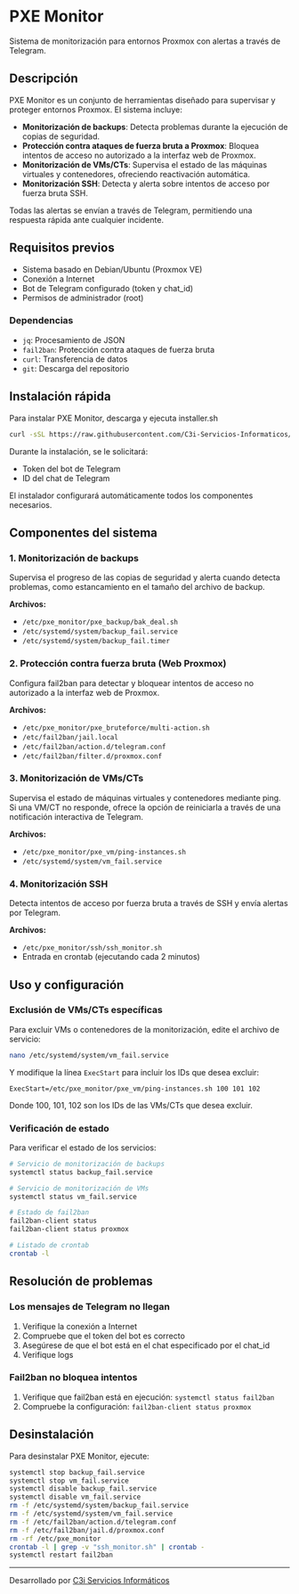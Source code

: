 # PXE Monitor

Sistema de monitorización para entornos Proxmox con alertas a través de Telegram.

## Descripción

PXE Monitor es un conjunto de herramientas diseñado para supervisar y proteger entornos Proxmox. El sistema incluye:

- **Monitorización de backups**: Detecta problemas durante la ejecución de copias de seguridad.
- **Protección contra ataques de fuerza bruta a Proxmox**: Bloquea intentos de acceso no autorizado a la interfaz web de Proxmox.
- **Monitorización de VMs/CTs**: Supervisa el estado de las máquinas virtuales y contenedores, ofreciendo reactivación automática.
- **Monitorización SSH**: Detecta y alerta sobre intentos de acceso por fuerza bruta SSH.

Todas las alertas se envían a través de Telegram, permitiendo una respuesta rápida ante cualquier incidente.

## Requisitos previos

- Sistema basado en Debian/Ubuntu (Proxmox VE)
- Conexión a Internet
- Bot de Telegram configurado (token y chat_id)
- Permisos de administrador (root)

### Dependencias

- `jq`: Procesamiento de JSON
- `fail2ban`: Protección contra ataques de fuerza bruta
- `curl`: Transferencia de datos
- `git`: Descarga del repositorio

## Instalación rápida

Para instalar PXE Monitor, descarga y ejecuta installer.sh

```bash
curl -sSL https://raw.githubusercontent.com/C3i-Servicios-Informaticos/pxe_monitor/main/installer.sh -o installer.sh && chmod +x installer.sh && ./installer.sh
```

Durante la instalación, se le solicitará:
- Token del bot de Telegram
- ID del chat de Telegram

El instalador configurará automáticamente todos los componentes necesarios.

## Componentes del sistema

### 1. Monitorización de backups

Supervisa el progreso de las copias de seguridad y alerta cuando detecta problemas, como estancamiento en el tamaño del archivo de backup.

**Archivos:**
- `/etc/pxe_monitor/pxe_backup/bak_deal.sh`
- `/etc/systemd/system/backup_fail.service`
- `/etc/systemd/system/backup_fail.timer`

### 2. Protección contra fuerza bruta (Web Proxmox)

Configura fail2ban para detectar y bloquear intentos de acceso no autorizado a la interfaz web de Proxmox.

**Archivos:**
- `/etc/pxe_monitor/pxe_bruteforce/multi-action.sh`
- `/etc/fail2ban/jail.local`
- `/etc/fail2ban/action.d/telegram.conf`
- `/etc/fail2ban/filter.d/proxmox.conf`

### 3. Monitorización de VMs/CTs

Supervisa el estado de máquinas virtuales y contenedores mediante ping. Si una VM/CT no responde, ofrece la opción de reiniciarla a través de una notificación interactiva de Telegram.

**Archivos:**
- `/etc/pxe_monitor/pxe_vm/ping-instances.sh`
- `/etc/systemd/system/vm_fail.service`

### 4. Monitorización SSH

Detecta intentos de acceso por fuerza bruta a través de SSH y envía alertas por Telegram.

**Archivos:**
- `/etc/pxe_monitor/ssh/ssh_monitor.sh`
- Entrada en crontab (ejecutando cada 2 minutos)

## Uso y configuración

### Exclusión de VMs/CTs específicas

Para excluir VMs o contenedores de la monitorización, edite el archivo de servicio:

```bash
nano /etc/systemd/system/vm_fail.service
```

Y modifique la línea `ExecStart` para incluir los IDs que desea excluir:

```
ExecStart=/etc/pxe_monitor/pxe_vm/ping-instances.sh 100 101 102
```

Donde 100, 101, 102 son los IDs de las VMs/CTs que desea excluir.

### Verificación de estado

Para verificar el estado de los servicios:

```bash
# Servicio de monitorización de backups
systemctl status backup_fail.service

# Servicio de monitorización de VMs
systemctl status vm_fail.service

# Estado de fail2ban
fail2ban-client status
fail2ban-client status proxmox

# Listado de crontab
crontab -l
```

## Resolución de problemas

### Los mensajes de Telegram no llegan

1. Verifique la conexión a Internet
2. Compruebe que el token del bot es correcto
3. Asegúrese de que el bot está en el chat especificado por el chat_id
4. Verifique logs

### Fail2ban no bloquea intentos

1. Verifique que fail2ban está en ejecución: `systemctl status fail2ban`
2. Compruebe la configuración: `fail2ban-client status proxmox`

## Desinstalación

Para desinstalar PXE Monitor, ejecute:

```bash
systemctl stop backup_fail.service
systemctl stop vm_fail.service
systemctl disable backup_fail.service
systemctl disable vm_fail.service
rm -f /etc/systemd/system/backup_fail.service
rm -f /etc/systemd/system/vm_fail.service
rm -f /etc/fail2ban/action.d/telegram.conf
rm -f /etc/fail2ban/jail.d/proxmox.conf
rm -rf /etc/pxe_monitor
crontab -l | grep -v "ssh_monitor.sh" | crontab -
systemctl restart fail2ban
```

---

Desarrollado por [C3i Servicios Informáticos](https://github.com/C3i-Servicios-Informaticos)
